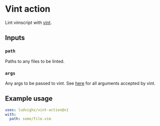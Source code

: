 # Vint action

Lint vimscript with [vint](https://github.com/Vimjas/vin).

## Inputs

### `path`

Paths to any files to be linted.

### `args`

Any args to be passed to vint. See [here](https://github.com/Vimjas/vint#command-line-config) for
all arguments accepted by vint.

## Example usage

```yml
uses: ludvighz/vint-action@v1
with:
  path: some/file.vim
```
